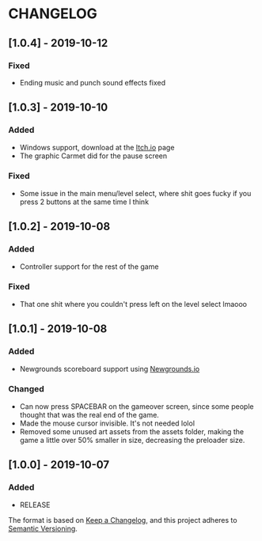 # CHANGELOG
## [1.0.4] - 2019-10-12
### Fixed
- Ending music and punch sound effects fixed

## [1.0.3] - 2019-10-10
### Added
- Windows support, download at the [Itch.io](https://ninja-muffin24.itch.io/ld45) page
- The graphic Carmet did for the pause screen

### Fixed
- Some issue in the main menu/level select, where shit goes fucky if you press 2 buttons at the same time I think

## [1.0.2] - 2019-10-08
### Added
- Controller support for the rest of the game
### Fixed
- That one shit where you couldn't press left on the level select lmaooo


## [1.0.1] - 2019-10-08
### Added
- Newgrounds scoreboard support using [Newgrounds.io](https://www.newgrounds.io)
### Changed
- Can now press SPACEBAR on the gameover screen, since some people thought that was the real end of the game.
- Made the mouse cursor invisible. It's not needed lolol
- Removed some unused art assets from the assets folder, making the game a little over 50% smaller in size, decreasing the preloader size.

## [1.0.0] - 2019-10-07
### Added
- RELEASE

The format is based on [Keep a Changelog](https://keepachangelog.com/en/1.0.0/),
and this project adheres to [Semantic Versioning](https://semver.org/spec/v2.0.0.html).
